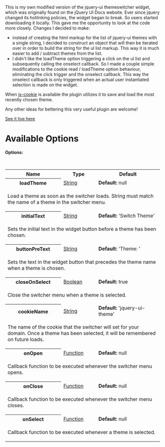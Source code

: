 This is my own modified version of the jquery-ui themeswitcher widget, which was originally found on the jQuery UI Docs website.
Ever since jquery changed its hotlinking policies, the widget began to break.
So users started downloading it locally.
This gave me the opportunity to look at the code more closely.
Changes I decided to make:

* instead of creating the html markup for the list of jquery-ui themes with a single string, 
  I decided to construct an object that will then be iterated over in order to build the string for the ul list markup. 
  This way it is much easier to add / subtract themes from the list.
* I didn't like the loadTheme option triggering a click on the ul list and subsequently calling the onselect callback. 
  So I made a couple simple modifications to the cookie read / loadTheme option behaviour, 
  eliminating the click trigger and the onselect callback. 
  This way the onselect callback is only triggered when an actual user instantiated selection is made on the widget.

When [js-cookie](https://github.com/js-cookie/js-cookie/blob/latest/src/js.cookie.js "Javascript Cookie") is available the plugin utilizes it to save and load the most recently chosen theme.

Any other ideas for bettering this very useful plugin are welcome!

[See it live here](https://johnrdorazio.github.io/Themeswitcher/ "JohnRDOrazio Themeswitcher")

# Available Options

<div class="options tabs-container" id="toptions" style=""><b class="options">Options:</b>
<p><br>
</p><table class="options">
<tbody><tr><th>Name</th><th>Type</th><th>Default</th></tr>

<tr class="option">
<th>loadTheme</th>
<td class="type"><a href="http://types/#&lt;a href='../../Types.html#String'&gt;String&lt;/a&gt;" title="/Types"></a><a href="../../Types.html#String">String</a></td>
<td class="default"><b>Default:</b> <span>null</span></td>
</tr>
<tr><td class="desc" colspan="3">
<p>Load a theme as soon as the switcher loads. String must match the name of a theme in the switcher menu.
</p>
</td></tr>

<!--
<tr class="option">
<th>height</th>
<td class="type"><a href="http://types/#&lt;a href='../../Types.html#Number'&gt;Number&lt;/a&gt;" title="/Types"></a><a href="../../Types.html#Number">Number</a></td>
<td class="default"><b>Default:</b> <span>200</span></td>
</tr>
<tr><td class="desc" colspan="3">
<p>Sets the height of the switcher menu.
</p>
</td></tr>
-->
<!--
<tr class="option">
<th>width</th>
<td class="type"><a href="http://types/#&lt;a href='../../Types.html#Number'&gt;Number&lt;/a&gt;" title="/Types"></a><a href="../../Types.html#Number">Number</a></td>
<td class="default"><b>Default:</b> <span>150</span></td>
</tr>
<tr><td class="desc" colspan="3">
<p>Sets the width of the switcher menu.
</p>
</td></tr>
-->

<tr class="option">
<th>initialText</th>
<td class="type"><a href="http://types/#&lt;a href='../../Types.html#String'&gt;String&lt;/a&gt;" title="/Types"></a><a href="../../Types.html#String">String</a></td>
<td class="default"><b>Default:</b> <span>'Switch Theme'</span></td>
</tr>
<tr><td class="desc" colspan="3">
<p>Sets the initial text in the widget button before a theme has been chosen.
</p>
</td></tr>

<tr class="option">
<th>buttonPreText</th>
<td class="type"><a href="http://types/#&lt;a href='../../Types.html#String'&gt;String&lt;/a&gt;" title="/Types"></a><a href="../../Types.html#String">String</a></td>
<td class="default"><b>Default:</b> <span>'Theme: '</span></td>
</tr>
<tr><td class="desc" colspan="3">
<p>Sets the text in the widget button that precedes the theme name when a theme is chosen.
</p>
</td></tr>

<tr class="option">
<th>closeOnSelect</th>
<td class="type"><a href="http://types/#&lt;a href='../../Types.html#Boolean'&gt;Boolean&lt;/a&gt;" title="/Types"></a><a href="../../Types.html#Boolean">Boolean</a></td>
<td class="default"><b>Default:</b> <span>true</span></td>
</tr>
<tr><td class="desc" colspan="3">
<p>Close the switcher menu when a theme is selected.
</p>
</td></tr>
<!--
<tr class="option">
<th>buttonHeight</th>
<td class="type"><a href="http://types/#&lt;a href='../../Types.html#Number'&gt;Number&lt;/a&gt;" title="/Types"></a><a href="../../Types.html#Number">Number</a></td>
<td class="default"><b>Default:</b> <span>14</span></td>
</tr>
<tr><td class="desc" colspan="3">
<p>Height of switcher button.
</p>
</td></tr>
-->
<tr class="option">
<th>cookieName</th>
<td class="type"><a href="http://types/#&lt;a href='../../Types.html#String'&gt;String&lt;/a&gt;" title="/Types"></a><a href="../../Types.html#String">String</a></td>
<td class="default"><b>Default:</b> <span>'jquery-ui-theme'</span></td>
</tr>
<tr><td class="desc" colspan="3">
<p>The name of the cookie that the switcher will set for your domain. Once a theme has been selected, it will be remembered on future loads.
</p>
</td></tr>


<tr class="option">
<th>onOpen</th>
<td class="type"><a href="http://types/#&lt;a href='../../Types.html#Function'&gt;Function&lt;/a&gt;" title="/Types"></a><a href="../../Types.html#Function">Function</a></td>
<td class="default"><b>Default:</b> <span>null</span></td>
</tr>
<tr><td class="desc" colspan="3">
<p>Callback function to be executed whenever the switcher menu opens.
</p>
</td></tr>


<tr class="option">
<th>onClose</th>
<td class="type"><a href="http://types/#&lt;a href='../../Types.html#Function'&gt;Function&lt;/a&gt;" title="/Types"></a><a href="../../Types.html#Function">Function</a></td>
<td class="default"><b>Default:</b> <span>null</span></td>
</tr>
<tr><td class="desc" colspan="3">
<p>Callback function to be executed whenever the switcher menu closes.
</p>
</td></tr>

<tr class="option">
<th>onSelect</th>
<td class="type"><a href="http://types/#&lt;a href='../../Types.html#Function'&gt;Function&lt;/a&gt;" title="/Types"></a><a href="../../Types.html#Function">Function</a></td>
<td class="default"><b>Default:</b> <span>null</span></td>
</tr>
<tr><td class="desc" colspan="3">
<p>Callback function to be executed whenever a theme is selected.
</p>
</td></tr>
</tbody></table>
</div>
